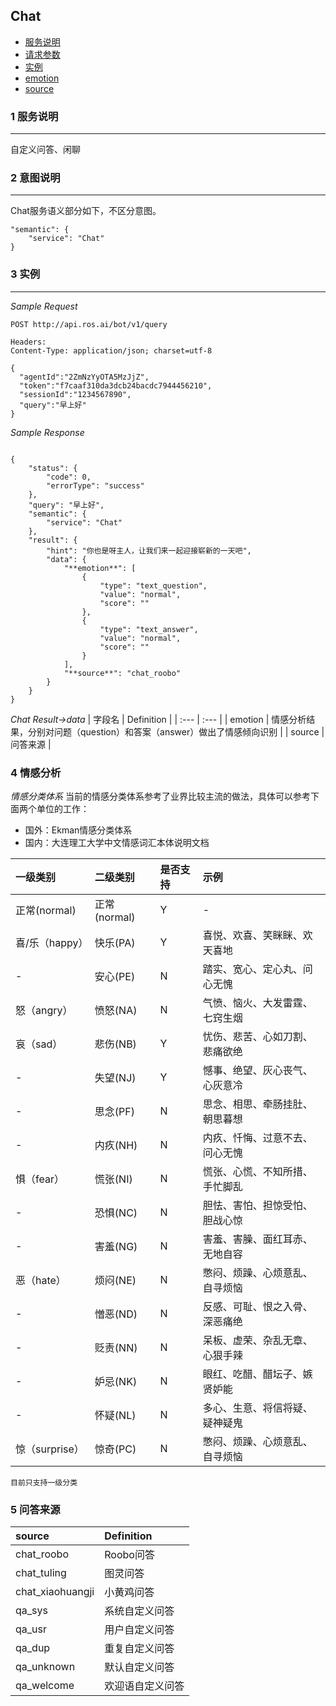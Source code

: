 ## Chat

* [服务说明](#1-服务说明)
* [请求参数](#2-意图说明)
* [实例](#3-实例)
* [emotion](#4-情感分析)
* [source](#5-问答来源)

### 1 服务说明

---
自定义问答、闲聊

### 2 意图说明

---
Chat服务语义部分如下，不区分意图。
```
"semantic": {
	"service": "Chat"
}
```

### 3 实例

---

_Sample Request_

```
POST http://api.ros.ai/bot/v1/query

Headers:
Content-Type: application/json; charset=utf-8

{
  "agentId":"2ZmNzYyOTA5MzJjZ",
  "token":"f7caaf310da3dcb24bacdc7944456210",
  "sessionId":"1234567890",
  "query":"早上好"
}
```

_Sample Response_

```

{
    "status": {
        "code": 0,
        "errorType": "success"
    },
    "query": "早上好",
    "semantic": {
        "service": "Chat"
    },
    "result": {
        "hint": "你也是呀主人，让我们来一起迎接崭新的一天吧",
        "data": {
            "**emotion**": [
                {
                    "type": "text_question",
                    "value": "normal",
                    "score": ""
                },
                {
                    "type": "text_answer",
                    "value": "normal",
                    "score": ""
                }
            ],
            "**source**": "chat_roobo"
        }
    }
}
```
_Chat Result->data_
| 字段名 | Definition |
| :--- | :--- |
| emotion | 情感分析结果，分别对问题（question）和答案（answer）做出了情感倾向识别 |
| source | 问答来源 |

### 4 情感分析
*情感分类体系*
当前的情感分类体系参考了业界比较主流的做法，具体可以参考下面两个单位的工作：

 - 国外：Ekman情感分类体系
 - 国内：大连理工大学中文情感词汇本体说明文档
 
| 一级类别 | 二级类别 | 是否支持 | 示例 |
| :--- | :--- | :--- | :--- |
| 正常(normal) | 正常(normal) | Y | - |
| 喜/乐（happy） | 快乐(PA) | Y | 喜悦、欢喜、笑眯眯、欢天喜地 |
| - | 安心(PE) | N | 踏实、宽心、定心丸、问心无愧 |
| 怒（angry） | 愤怒(NA) | N | 气愤、恼火、大发雷霆、七窍生烟 |
| 哀（sad） | 悲伤(NB) | Y | 忧伤、悲苦、心如刀割、悲痛欲绝 |
| - | 失望(NJ) | Y | 憾事、绝望、灰心丧气、心灰意冷 |
| - | 思念(PF) | N | 思念、相思、牵肠挂肚、朝思暮想 |
| - | 内疚(NH) | N | 内疚、忏悔、过意不去、问心无愧 |
| 惧（fear） | 慌张(NI) | N | 慌张、心慌、不知所措、手忙脚乱 |
| - | 恐惧(NC) | N | 胆怯、害怕、担惊受怕、胆战心惊 |
| - | 害羞(NG) | N | 害羞、害臊、面红耳赤、无地自容 |
| 恶（hate） | 烦闷(NE) | N | 憋闷、烦躁、心烦意乱、自寻烦恼 |
| - | 憎恶(ND) | N | 反感、可耻、恨之入骨、深恶痛绝 |
| - | 贬责(NN) | N | 呆板、虚荣、杂乱无章、心狠手辣 |
| - | 妒忌(NK) | N | 眼红、吃醋、醋坛子、嫉贤妒能 |
| - | 怀疑(NL) | N | 多心、生意、将信将疑、疑神疑鬼 |
| 惊（surprise） | 惊奇(PC) | N | 憋闷、烦躁、心烦意乱、自寻烦恼 |

`目前只支持一级分类`

### 5 问答来源
| source | Definition |
| :--- | :--- |
| chat_roobo | Roobo问答 |
| chat_tuling | 图灵问答 |
| chat_xiaohuangji | 小黄鸡问答 |
| qa_sys | 系统自定义问答 |
| qa_usr | 用户自定义问答 |
| qa_dup | 重复自定义问答 |
| qa_unknown | 默认自定义问答 |
| qa_welcome | 欢迎语自定义问答 |

